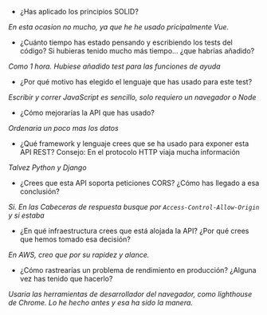 - ¿Has aplicado los principios SOLID?

*En esta ocasion no mucho, ya que he he usado pricipalmente Vue.*

- ¿Cuánto tiempo has estado pensando y escribiendo los tests del código? Si hubieras tenido mucho más tiempo... ¿que habrías añadido?

*Como 1 hora. Hubiese añadido test para las funciones de ayuda*

- ¿Por qué motivo has elegido el lenguaje que has usado para este test?

*Escribir y correr JavaScript es sencillo, solo requiero un navegador o Node*

- ¿Cómo mejorarías la API que has usado?

*Ordenaria un poco mas los datos*

- ¿Qué framework y lenguaje crees que se ha usado para exponer esta API REST? Consejo: En el protocolo HTTP viaja mucha información

*Talvez Python y Django*

- ¿Crees que esta API soporta peticiones CORS? ¿Cómo has llegado a esa conclusión?

*Si. En las Cabeceras de respuesta busque por `Access-Control-Allow-Origin` y si estaba*

- ¿En qué infraestructura crees que está alojada la API? ¿Por qué crees que hemos tomado esa decisión?

*En AWS, creo que por su rapidez y alance.*

- ¿Cómo rastrearías un problema de rendimiento en producción? 
¿Alguna vez has tenido que hacerlo?

*Usaria las herramientas de desarrollador del navegador, como lighthouse de Chrome. Lo he hecho antes y esa ha sido la manera.*
